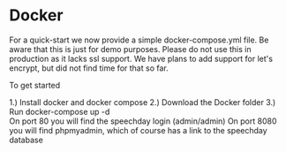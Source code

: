 # Docker

For a quick-start we now provide a simple docker-compose.yml file. Be aware that this is just for demo purposes. Please do not use this in production as it lacks ssl support. We have plans to add support for let's encrypt, but did not find time for that so far.

To get started

1.) Install docker and docker compose
2.) Download the Docker folder
3.) Run docker-compose up -d  
    On port 80 you will find the speechday login (admin/admin)
    On port 8080 you will find phpmyadmin, which of course has a link to the speechday database
